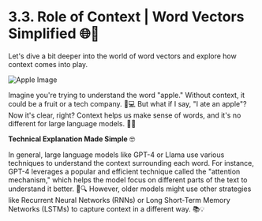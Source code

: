 # 3.3. Role of Context | Word Vectors Simplified 🌐🤔

Let's dive a bit deeper into the world of word vectors and explore how context comes into play. 

![Apple Image](https://github.com/gtech-mulearn/Pathway-AI-Bootcamp/blob/main/WVS%20ChatGPT.png)

Imagine you're trying to understand the word "apple." Without context, it could be a fruit or a tech company. 🍏💻 But what if I say, "I ate an apple"? Now it's clear, right? Context helps us make sense of words, and it's no different for large language models. 🍏🍴

**Technical Explanation Made Simple** 🤓

In general, large language models like GPT-4 or Llama use various techniques to understand the context surrounding each word. For instance, GPT-4 leverages a popular and efficient technique called the "attention mechanism," which helps the model focus on different parts of the text to understand it better. 🧠🔍 However, older models might use other strategies like Recurrent Neural Networks (RNNs) or Long Short-Term Memory Networks (LSTMs) to capture context in a different way. 📚💡
